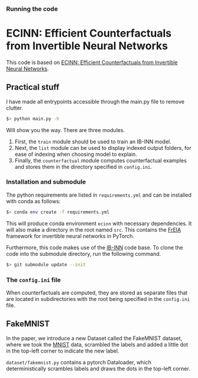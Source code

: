 ### Running the code
# ECINN: Efficient Counterfactuals from Invertible Neural Networks
This code is based on [ECINN: Efficient Counterfactuals
from Invertible Neural Networks](https://arxiv.org/abs/2103.13701).

## Practical stuff

I have made all entrypoints accessible through the main.py file to remove clutter.

```bash
$> python main.py -h
``` 

Will show you the way.
There are three modules. 
1. First, the `train` module should be used to train an IB-INN model.
2. Next, the `list` module can be used to display indexed output folders, for
   ease of indexing when choosing model to explain.
3. Finally, the `counterfactual` module computes counterfactual examples and
   stores them in the directory specified in `config.ini`.


### Installation and submodule
The python requirements are listed in `requirements.yml` and can be installed with conda as follows:
```bash
$> conda env create -f requirements.yml
```
This will produce conda environment `ecinn` with necessary dependencies.
It will also make a directory in the root named `src`. This contains the
[FrEIA](https://github.com/VLL-HD/FrEIA) framework for invertible neural
networks in PyTorch.

Furthermore, this code makes use of the
[IB-INN](https://github.com/VLL-HD/IB-INN) code base.  To clone the code into
the submodule directory, run the following command.

```bash
$> git submodule update --init
```

### The `config.ini` file

When counterfactuals are computed, they are stored as separate files 
that are located in subdirectories with the root being specified in the 
`config.ini` file.

## FakeMNIST
In the paper, we introduce a new Dataset called the FakeMNIST dataset, where 
we took the [MNIST](http://yann.lecun.com/exdb/mnist/) data, scrambled the
labels and added a little dot in the top-left corner to indicate the new label.

`dataset/fakemnist.py` contains a pytorch Dataloader, which deterministically 
scrambles labels and draws the dots in the top-left corner.






